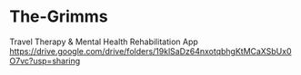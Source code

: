 # The-Grimms
Travel Therapy &amp; Mental Health Rehabilitation App
https://drive.google.com/drive/folders/19klSaDz64nxotqbhgKtMCaXSbUx0O7vc?usp=sharing
